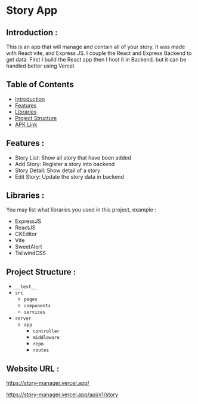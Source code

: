 # Story App

## <a name="introduction"></a> Introduction :
This is an app that will manage and contain all of your story. It was made with React vite, and Express JS. I couple the React and Express Backend to get data. First I build the React app then I host it in Backend. but it can be handled better using Vercel.

## Table of Contents

- [Introduction](#introduction)
- [Features](#features)
- [Libraries](#libraries)
- [Project Structure](#project-structures)
- [APK Link](#apk-link)

## <a name="features"></a> Features :
- Story List: Show all story that have been added
- Add Story: Register a story into backend
- Story Detail: Show detail of a story
- Edit Story: Update the story data in backend


## <a name="libraries"></a> Libraries :
You may list what libraries you used in this project, example :
- ExpressJS
- ReactJS
- CKEditor
- Vite
- SweetAlert
- TailwindCSS

## <a name="project-structures"></a> Project Structure :
* `__test__`
* `src`
  * `pages`
  * `components`
  * `services`
* `server`
  * `app`
    * `controller`
    * `middleware`
    * `repo`
    * `routes`

## <a name="apk-link"></a> Website URL :
https://story-manager.vercel.app/

https://story-manager.vercel.app/api/v1/story
